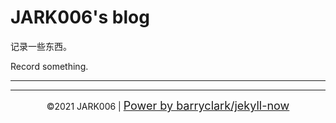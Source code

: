 # JARK006's blog

记录一些东西。

Record something.

---
---
<center>©2021 JARK006 | <a href="https://github.com/barryclark/jekyll-now" style="font-size:18px;">Power by barryclark/jekyll-now</a></center>